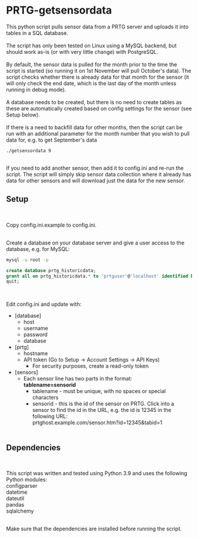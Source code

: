 # PRTG-getsensordata
This python script pulls sensor data from a PRTG server and uploads it into tables in a SQL database.
<br/><br/>
The script has only been tested on Linux using a MySQL backend, but should work as-is (or with very little change) with PostgreSQL.
<br/><br/>
By default, the sensor data is pulled for the month prior to the time the script is started (so running it on 1st November will pull October's data). The script checks whether there is already data for that month for the sensor (it will only check the end date, which is the last day of the month unless running in debug mode).
<br/><br/>
A database needs to be created, but there is no need to create tables as these are automatically created based on config settings for the sensor (see Setup below).
<br/><br/>
If there is a need to backfill data for other months, then the script can be run with an additional parameter for the month number that you wish to pull data for, e.g. to get September's data  
```shell
./getsensordata 9
```

<br/>
If you need to add another sensor, then add it to config.ini and re-run the script. The script will simply skip sensor data collection where it already has data for other sensors and will download just the data for the new sensor.

<br/>

## Setup
<br/>

Copy config.ini.example to config.ini.  
<br/>

Create a database on your database server and give a user access to the database, e.g. for MySQL:  
```bash
mysql -u root -p
```
```sql
create database prtg_historicdata;
grant all on prtg_historicdata.* to 'prtguser'@'localhost' identified by 'mysecretpassword';
quit;
```
<br/>

Edit config.ini and update with:  
* [database]
  * host
  * username
  * password
  * database
* [prtg]
  * hostname
  * API token (Go to Setup -> Account Settings -> API Keys)
    * For security purposes, create a read-only token
* [sensors]
  * Each sensor line has two parts in the format:  
  **tablename=sensorid**
    * tablename - must be unique, with no spaces or special characters
    * sensorid - this is the id of the sensor on PRTG. Click into a sensor to find the id in the URL, e.g. the id is 12345 in the following URL:  
prtghost.example.com/sensor.htm?id=12345&tabid=1
<br/><br/>

## Dependencies
<br/>

This script was written and tested using Python 3.9 and uses the following Python modules:  
configparser  
datetime  
dateutil  
pandas  
sqlalchemy  
<br/>

Make sure that the dependencies are installed before running the script.
